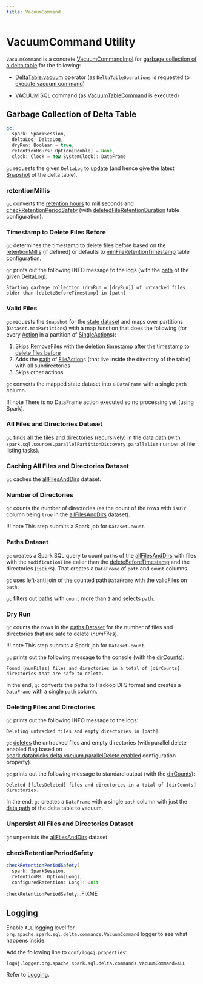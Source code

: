 ```yaml
---
title: VacuumCommand
---
```


# VacuumCommand Utility

`VacuumCommand` is a concrete [VacuumCommandImpl](VacuumCommandImpl.md) for [garbage collection of a delta table](#gc) for the following:

* [DeltaTable.vacuum](../../DeltaTable.md#vacuum) operator (as `DeltaTableOperations` is requested to [execute vacuum command](../../DeltaTableOperations.md#executeVacuum))

* [VACUUM](../../sql/index.md#VACUUM) SQL command (as [VacuumTableCommand](VacuumTableCommand.md) is executed)

## <span id="gc"> Garbage Collection of Delta Table

```scala
gc(
  spark: SparkSession,
  deltaLog: DeltaLog,
  dryRun: Boolean = true,
  retentionHours: Option[Double] = None,
  clock: Clock = new SystemClock): DataFrame
```

`gc` requests the given `DeltaLog` to [update](../../DeltaLog.md#update) (and hence give the latest [Snapshot](../../Snapshot.md) of the delta table).

### <span id="gc-retentionMillis"> retentionMillis

`gc` converts the [retention hours](#retentionHours) to milliseconds and [checkRetentionPeriodSafety](#checkRetentionPeriodSafety) (with [deletedFileRetentionDuration](../../DeltaLog.md#tombstoneRetentionMillis) table configuration).

### <span id="gc-deleteBeforeTimestamp"><span id="deleteBeforeTimestamp"> Timestamp to Delete Files Before

`gc` determines the timestamp to delete files before based on the [retentionMillis](#retentionMillis) (if defined) or defaults to [minFileRetentionTimestamp](../../DeltaLog.md#minFileRetentionTimestamp) table configuration.

`gc` prints out the following INFO message to the logs (with the [path](../../DeltaLog.md#dataPath) of the given [DeltaLog](../../DeltaLog.md)):

```text
Starting garbage collection (dryRun = [dryRun]) of untracked files older than [deleteBeforeTimestamp] in [path]
```

### <span id="gc-validFiles"> Valid Files

`gc` requests the `Snapshot` for the [state dataset](../../Snapshot.md#state) and maps over partitions (`Dataset.mapPartitions`) with a map function that does the following (for every [Action](../../Action.md) in a partition of [SingleAction](../../SingleAction.md)s):

1. Skips [RemoveFile](../../RemoveFile.md)s with the [deletion timestamp](../../RemoveFile.md#delTimestamp) after the [timestamp to delete files before](#deleteBeforeTimestamp)
1. Adds the [path](../../FileAction.md#path) of [FileAction](../../FileAction.md)s (that live inside the directory of the table) with all subdirectories
1. Skips other actions

`gc` converts the mapped state dataset into a `DataFrame` with a single `path` column.

!!! note
    There is no DataFrame action executed so no processing yet (using Spark).

### <span id="gc-allFilesAndDirs"> All Files and Directories Dataset

`gc` [finds all the files and directories](../../DeltaFileOperations.md#recursiveListDirs) (recursively) in the [data path](../../DeltaLog.md#dataPath) (with `spark.sql.sources.parallelPartitionDiscovery.parallelism` number of file listing tasks).

### <span id="gc-allFilesAndDirs-cache"> Caching All Files and Directories Dataset

`gc` caches the [allFilesAndDirs](#gc-allFilesAndDirs) dataset.

### <span id="gc-dirCounts"><span id="dirCounts"> Number of Directories

`gc` counts the number of directories (as the count of the rows with `isDir` column being `true` in the [allFilesAndDirs](#allFilesAndDirs) dataset).

!!! note
    This step submits a Spark job for `Dataset.count`.

### <span id="gc-diff"><span id="diff"> Paths Dataset

`gc` creates a Spark SQL query to count `path`s of the [allFilesAndDirs](#allFilesAndDirs) with files with the `modificationTime` ealier than the [deleteBeforeTimestamp](#deleteBeforeTimestamp) and the directories (`isDir`s). That creates a `DataFrame` of `path` and `count` columns.

`gc` uses left-anti join of the counted path `DataFrame` with the [validFiles](#validFiles) on `path`.

`gc` filters out paths with `count` more than `1` and selects `path`.

### <span id="gc-dryRun"> Dry Run

`gc` counts the rows in the [paths Dataset](#diff) for the number of files and directories that are safe to delete (_numFiles_).

!!! note
    This step submits a Spark job for `Dataset.count`.

`gc` prints out the following message to the console (with the [dirCounts](#dirCounts)):

```text
Found [numFiles] files and directories in a total of [dirCounts] directories that are safe to delete.
```

In the end, `gc` converts the paths to Hadoop DFS format and creates a `DataFrame` with a single `path` column.

### <span id="gc-delete"> Deleting Files and Directories

`gc` prints out the following INFO message to the logs:

```text
Deleting untracked files and empty directories in [path]
```

`gc` [deletes](VacuumCommandImpl.md#delete) the untracked files and empty directories (with parallel delete enabled flag based on [spark.databricks.delta.vacuum.parallelDelete.enabled](../../configuration-properties/DeltaSQLConf.md#vacuum.parallelDelete.enabled) configuration property).

`gc` prints out the following message to standard output (with the [dirCounts](#dirCounts)):

```text
Deleted [filesDeleted] files and directories in a total of [dirCounts] directories.
```

In the end, `gc` creates a `DataFrame` with a single `path` column with just the [data path](../../DeltaLog.md#dataPath) of the delta table to vacuum.

### <span id="gc-allFilesAndDirs-unpersist"> Unpersist All Files and Directories Dataset

`gc` unpersists the [allFilesAndDirs](#gc-allFilesAndDirs) dataset.

### <span id="checkRetentionPeriodSafety"> checkRetentionPeriodSafety

```scala
checkRetentionPeriodSafety(
  spark: SparkSession,
  retentionMs: Option[Long],
  configuredRetention: Long): Unit
```

`checkRetentionPeriodSafety`...FIXME

## Logging

Enable `ALL` logging level for `org.apache.spark.sql.delta.commands.VacuumCommand` logger to see what happens inside.

Add the following line to `conf/log4j.properties`:

```text
log4j.logger.org.apache.spark.sql.delta.commands.VacuumCommand=ALL
```

Refer to [Logging](../../logging.md).
